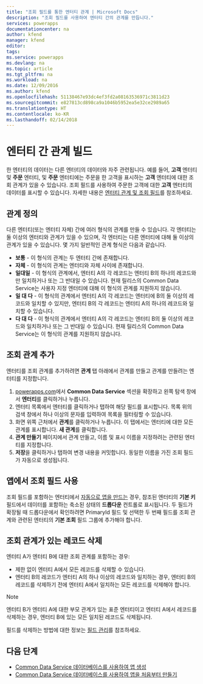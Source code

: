 ```yaml
---
title: "조회 필드를 통한 엔터티 관계 | Microsoft Docs"
description: "조회 필드를 사용하여 엔터티 간의 관계를 만듭니다."
services: powerapps
documentationcenter: na
author: kfend
manager: kfend
editor: 
tags: 
ms.service: powerapps
ms.devlang: na
ms.topic: article
ms.tgt_pltfrm: na
ms.workload: na
ms.date: 12/09/2016
ms.author: kfend
ms.openlocfilehash: 51138467e93dc4ef3fd2a08163536971c3811d23
ms.sourcegitcommit: e827813cd898ca9a1046b5952ea5e32ce2989a65
ms.translationtype: HT
ms.contentlocale: ko-KR
ms.lasthandoff: 02/14/2018
---
```

# <a name="build-a-relationship-between-entities"></a>엔터티 간 관계 빌드
한 엔터티의 데이터는 다른 엔터티의 데이터와 자주 관련됩니다. 예를 들어, **고객** 엔터티 및 **주문** 엔터티, 및 **주문** 엔터티에는 주문을 한 고객을 표시하는 **고객** 엔터티에 대한 조회 관계가 있을 수 있습니다. 조회 필드를 사용하여 주문한 고객에 대한 **고객** 엔터티의 데이터를 표시할 수 있습니다. 자세한 내용은 [엔터티 관계 및 조회 필드](https://docs.microsoft.com/common-data-service/entity-reference/relationships)를 참조하세요.

## <a name="define-a-relationship"></a>관계 정의
다른 엔터티(또는 엔터티 자체) 간에 여러 형식의 관계를 만들 수 있습니다. 각 엔터티는 둘 이상의 엔터티와 관계가 있을 수 있으며, 각 엔터티는 다른 엔터티에 대해 둘 이상의 관계가 있을 수 있습니다. 몇 가지 일반적인 관계 형식은 다음과 같습니다.

* **보통** - 이 형식의 관계는 두 엔터티 간에 존재합니다.
* **자체** - 이 형식의 관계는 엔터티와 자체 사이에 존재합니다.
* **일대일** - 이 형식의 관계에서, 엔터티 A의 각 레코드는 엔터티 B의 하나의 레코드와만 일치하거나 또는 그 반대일 수 있습니다. 현재 릴리스의 Common Data Service는 사용자 지정 엔터티에 대해 이 형식의 관계를 지원하지 않습니다.
* **일 대 다** - 이 형식의 관계에서 엔터티 A의 각 레코드는 엔터티에 B의 둘 이상의 레코드와 일치할 수 있지만, 엔터티 B의 각 레코드는 엔터티 A의 하나의 레코드와 일치할 수 있습니다.
* **다 대 다** - 이 형식의 관계에서 엔터티 A의 각 레코드는 엔터티 B의 둘 이상의 레코드와 일치하거나 또는 그 반대일 수 있습니다. 현재 릴리스의 Common Data Service는 이 형식의 관계를 지원하지 않습니다.

## <a name="add-a-lookup-relation"></a>조회 관계 추가
엔터티를 조회 관계를 추가하려면 **관계** 탭 아래에서 관계를 만들고 관계를 만들려는 엔터티를 지정합니다.

1. [powerapps.com](https://web.powerapps.com)에서 **Common Data Service** 섹션을 확장하고 왼쪽 탐색 창에서 **엔터티**를 클릭하거나 누릅니다.
2. 엔터티 목록에서 엔터티를 클릭하거나 탭하여 해당 필드를 표시합니다. 목록 위의 검색 창에서 하나 이상의 문자를 입력하여 목록을 필터링할 수 있습니다.
3. 화면 위쪽 근처에서 **관계**를 클릭하거나 누릅니다. 이 탭에서는 엔터티에 대한 모든 관계를 표시합니다. **새 관계**를 클릭합니다.
4. **관계 만들기** 페이지에서 관계 만들고, 이름 및 표시 이름을 지정하려는 관련된 엔터티를 지정합니다.
5. **저장**을 클릭하거나 탭하여 변경 내용을 커밋합니다. 동일한 이름을 가진 조회 필드가 자동으로 생성됩니다.

## <a name="use-a-lookup-field-in-an-app"></a>앱에서 조회 필드 사용
조회 필드를 포함하는 엔터티에서 [자동으로 앱을 만드는](data-platform-create-app.md) 경우, 참조된 엔터티의 **기본 키** 필드에서 데이터를 포함하는 축소된 상태의 **드롭다운** 컨트롤로 표시됩니다. 두 필드가 확장될 때 드롭다운에서 확인하려면 PrimaryId 필드 및 선택한 두 번째 필드를 조회 관계와 관련된 엔터티의 **기본 조회** 필드 그룹에 추가해야 합니다.

## <a name="delete-a-record-with-a-lookup-relation"></a>조회 관계가 있는 레코드 삭제
엔터티 A가 엔터티 B에 대한 조회 관계를 포함하는 경우:

* 제한 없이 엔터티 A에서 모든 레코드를 삭제할 수 있습니다.
* 엔터티 B의 레코드가 엔터티 A의 하나 이상의 레코드와 일치하는 경우, 엔터티 B의 레코드를 삭제하기 전에 엔터티 A에서 일치하는 모든 레코드를 삭제해야 합니다.

> [!NOTE]
> 엔터티 B가 엔터티 A에 대한 부모 관계가 있는 표준 엔터티이고 엔터티 A에서 레코드를 삭제하는 경우, 엔터티 B에 있는 모든 일치된 레코드도 삭제됩니다.

필드를 삭제하는 방법에 대한 정보는 [필드 관리](data-platform-manage-fields.md)를 참조하세요.

## <a name="next-steps"></a>다음 단계
* [Common Data Service 데이터베이스를 사용하여 앱 생성](data-platform-create-app.md)
* [Common Data Service 데이터베이스를 사용하여 앱을 처음부터 만들기](data-platform-create-app-scratch.md)


